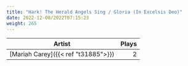 ```yaml
---
title: "Hark! The Herald Angels Sing / Gloria (In Excelsis Deo)"
date: 2022-12-08/2022T07:15:23
weight: 265
---
```




 Artist | Plays 
----- | -----:
[Mariah Carey]({{< ref "t31885">}}) | 2
